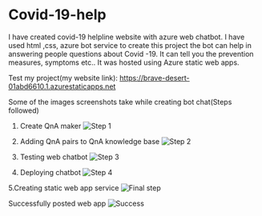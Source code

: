 # Covid-19-help
I have created covid-19 helpline website with azure web chatbot. I have used html ,css, azure bot service to create this project the bot can help in answering people questions about Covid -19. It can tell you the prevention measures, symptoms etc..
It was hosted using Azure static web apps.


Test my project(my website link): https://brave-desert-01abd6610.1.azurestaticapps.net

Some of the images screenshots take while creating bot chat(Steps followed)

1. Create QnA maker
![Step 1](https://user-images.githubusercontent.com/82353671/178322612-f71f6ce6-f78e-42eb-a57f-4805977977a0.jpg)


2. Adding QnA pairs to QnA knowledge base
![Step 2](https://user-images.githubusercontent.com/82353671/178322765-f2d8a103-96ee-4ca4-8d4e-c5c912ae52fd.jpg)


3. Testing web chatbot
![Step 3](https://user-images.githubusercontent.com/82353671/178322861-f8c5fcd0-1631-4581-beef-a42a6d49977b.jpg)


4. Deploying chatbot
![Step 4](https://user-images.githubusercontent.com/82353671/178323014-a8bc9318-d157-4c58-803d-a1ceeb8dc813.jpg)


5.Creating static web app service
![Final step](https://user-images.githubusercontent.com/82353671/178323092-fe3ff821-4de9-4567-a418-94142c11023c.jpg)


Successfully posted web app
![Success](https://user-images.githubusercontent.com/82353671/178323280-1d0a2aa2-f2db-42f1-b6ca-839569867450.jpg)
